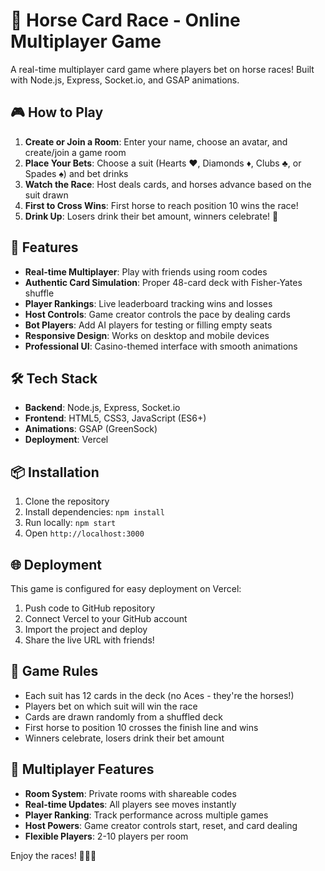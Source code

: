 # 🏇 Horse Card Race - Online Multiplayer Game

A real-time multiplayer card game where players bet on horse races! Built with Node.js, Express, Socket.io, and GSAP animations.

## 🎮 How to Play

1. **Create or Join a Room**: Enter your name, choose an avatar, and create/join a game room
2. **Place Your Bets**: Choose a suit (Hearts ♥️, Diamonds ♦️, Clubs ♣️, or Spades ♠️) and bet drinks
3. **Watch the Race**: Host deals cards, and horses advance based on the suit drawn
4. **First to Cross Wins**: First horse to reach position 10 wins the race!
5. **Drink Up**: Losers drink their bet amount, winners celebrate! 🎉

## 🚀 Features

- **Real-time Multiplayer**: Play with friends using room codes
- **Authentic Card Simulation**: Proper 48-card deck with Fisher-Yates shuffle
- **Player Rankings**: Live leaderboard tracking wins and losses
- **Host Controls**: Game creator controls the pace by dealing cards
- **Bot Players**: Add AI players for testing or filling empty seats
- **Responsive Design**: Works on desktop and mobile devices
- **Professional UI**: Casino-themed interface with smooth animations

## 🛠 Tech Stack

- **Backend**: Node.js, Express, Socket.io
- **Frontend**: HTML5, CSS3, JavaScript (ES6+)
- **Animations**: GSAP (GreenSock)
- **Deployment**: Vercel

## 📦 Installation

1. Clone the repository
2. Install dependencies: `npm install`
3. Run locally: `npm start`
4. Open `http://localhost:3000`

## 🌐 Deployment

This game is configured for easy deployment on Vercel:

1. Push code to GitHub repository
2. Connect Vercel to your GitHub account
3. Import the project and deploy
4. Share the live URL with friends!

## 🎯 Game Rules

- Each suit has 12 cards in the deck (no Aces - they're the horses!)
- Players bet on which suit will win the race
- Cards are drawn randomly from a shuffled deck
- First horse to position 10 crosses the finish line and wins
- Winners celebrate, losers drink their bet amount

## 👥 Multiplayer Features

- **Room System**: Private rooms with shareable codes
- **Real-time Updates**: All players see moves instantly
- **Player Ranking**: Track performance across multiple games
- **Host Powers**: Game creator controls start, reset, and card dealing
- **Flexible Players**: 2-10 players per room

Enjoy the races! 🏁🎰🥂
